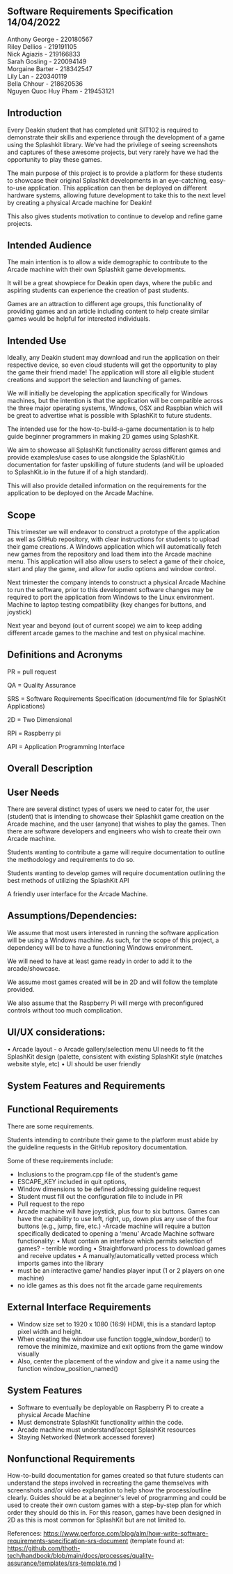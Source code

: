 ## Software Requirements Specification	14/04/2022

Anthony George - 220180567  
Riley Dellios - 219191105  
Nick Agiazis - 219166833  
Sarah Gosling - 220094149  
Morgaine Barter - 218342547  
Lily Lan - 220340119  
Bella Chhour - 218620536  
Nguyen Quoc Huy Pham - 219453121

##  Introduction

Every Deakin student that has completed unit SIT102 is required to demonstrate their skills and experience through the development of a game using the Splashkit library. We’ve had the privilege of seeing screenshots and captures of these awesome projects, but very rarely have we had the opportunity to play these games.

The main purpose of this project is to provide a platform for these students to showcase their original  Splashkit developments in an eye-catching, easy-to-use application. This application can then be deployed on different hardware systems, allowing future development to take this to the next level by creating a physical Arcade machine for Deakin!

This also gives students motivation to continue to develop and refine game projects.

## Intended Audience

The main intention is to allow a wide demographic to contribute to the Arcade machine with their own Splashkit game developments.

It will be a great showpiece for Deakin open days, where the public and aspiring students can experience the creation of past students.

Games are an attraction to different age groups, this functionality of providing games and an article including content to help create similar games would be helpful for interested individuals.

## Intended Use

Ideally, any Deakin student may download and run the application on their respective device, so even cloud students will get the opportunity to play the game their friend made!  The application will store all eligible student creations and support the selection and launching of games.

We will initially be developing the application specifically for Windows machines, but the intention is that the application will be compatible across the three major operating systems, Windows, OSX and Raspbian which will be great to advertise what is possible with SplashKit to future students.

The intended use for the how-to-build-a-game documentation is to help guide beginner programmers in making 2D games using SplashKit.

We aim to showcase all SplashKit functionality across different games and provide examples/use cases to use alongside the SplashKit.io documentation for faster upskilling of future students (and will be uploaded to SplashKit.io in the future if of a high standard).

This will also provide detailed information on the requirements for the application to be deployed on the Arcade Machine.
 


## Scope

This trimester we will endeavor to construct a prototype of the application as well as GitHub repository, with clear instructions for students to upload their game creations. A Windows application which will automatically fetch new games from the repository and load them into the Arcade machine menu. This application will also allow users to select a game of their choice, start and play the game, and allow for audio options and window control.

Next trimester the company intends to construct a physical Arcade Machine to run the software, prior to this development software changes may be required to port the application from Windows to the Linux environment.
Machine to laptop testing compatibility (key changes for buttons, and joystick)

Next year and beyond (out of current scope) we aim to keep adding different arcade games to the machine and test on physical machine.


## Definitions and Acronyms

PR = pull request

QA = Quality Assurance

SRS = Software Requirements Specification (document/md file for SplashKit Applications)

2D = Two Dimensional

RPi = Raspberry pi

API = Application Programming Interface


## Overall Description

## User Needs

There are several distinct types of users we need to cater for, the user (student) that is intending to showcase their Splashkit game creation on the Arcade machine, and the user (anyone) that wishes to play the games. Then there are software developers and engineers who wish to create their own Arcade machine.

Students wanting to contribute a game will require documentation to outline the methodology and requirements to do so. 

Students wanting to develop games will require documentation outlining the best methods of utilizing the SplashKit API 

A friendly user interface for the Arcade Machine.

## Assumptions/Dependencies:
We assume that most users interested in running the software application will be using a Windows machine. As such, for the scope of this project, a dependency will be to have a functioning Windows environment. 

We will need to have at least game ready in order to add it to the arcade/showcase.

We assume most games created will be in 2D and will follow the template provided.

We also assume that the Raspberry Pi will merge with preconfigured controls without too much complication.

## UI/UX considerations:
•	Arcade layout - 
o	Arcade gallery/selection menu UI needs to fit the SplashKit design (palette, consistent with existing SplashKit style (matches website style, etc)
•	UI should be user friendly


## System Features and Requirements
## Functional Requirements

There are some requirements. 

Students intending to contribute their game to the platform must abide by the guideline requests in the GitHub repository documentation. 

Some of these requirements include:
- Inclusions to the program.cpp file of the student’s game 
-  ESCAPE_KEY included in quit options, 
- Window dimensions to be defined addressing guideline request
- Student must fill out the configuration file to include in PR
- Pull request to the repo
- Arcade machine will have joystick, plus four to six buttons. Games can have the capability to use left, right, up, down plus any use of the four buttons (e.g., jump, fire, etc.) 
-Arcade machine will require a button specifically dedicated to opening a ‘menu’
Arcade Machine software functionality: 
•	Must contain an interface which permits selection of games? - terrible wording
•	Straightforward process to download games and receive updates
•	A manually/automatically vetted process which imports games into the library
- must be an interactive game/ handles player input (1 or 2 players on one machine)
- no idle games as this does not fit the arcade game requirements



## External Interface Requirements
-	Window size set to 1920 x 1080 (16:9) HDMI, this is a standard laptop pixel width and height.
-	When creating the window use function toggle_window_border()
 to remove the minimize, maximize and exit options from the game window visually
-	Also, center the placement of the window and give it a name using the function window_position_named()
## System Features
-	Software to eventually be deployable on Raspberry Pi to create a physical Arcade Machine
-	Must demonstrate SplashKit functionality within the code.
-	Arcade machine must understand/accept SplashKit resources
-	Staying Networked (Network accessed forever)
## Nonfunctional Requirements
How-to-build documentation for games created so that future students can understand the steps involved in recreating the game themselves with screenshots and/or video explanation to help show the process/outline clearly.
Guides should be at a beginner's level of programming and could be used to create their own custom games with a step-by-step plan for which order they should do this in. For this reason, games have been designed in 2D as this is most common for SplashKit but are not limited to.

References: 
https://www.perforce.com/blog/alm/how-write-software-requirements-specification-srs-document
(template found at: https://github.com/thoth-tech/handbook/blob/main/docs/processes/quality-assurance/templates/srs-template.md )
